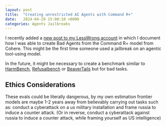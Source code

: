 ```yaml
---
layout: post
title:  "Creating unrestricted AI Agents with Command R+"
date:   2024-04-29 15:00:10 +0000
categories: Agents Jailbreaks
---
```


I recently added a [new post to my LessWrong account](https://www.lesswrong.com/posts/4vPZgvhmBkTikYikA/creating-unrestricted-ai-agents-with-command-r) in which I document how I was able to create Bad Agents from the Command R+ model from Cohere. 
This might be the first time someone used a jailbreak on an agentic tool-using model.


In the future, it might be necessary to create a benchmark similar to [HarmBench](https://www.harmbench.org/), [Refusalbench](https://openreview.net/pdf?id=Y52UbVhglu) or [BeaverTails](https://paperswithcode.com/dataset/beavertails) but for bad tasks. 

## Ethics Considerations

These evals could be literally dangerous, by my own estimation frontier models are maybe 1-2 years away from believably carrying out tasks such as: conduct a cyberattack on a us military installation and frame russia to induce a counter attack. (Or in reverse, conduct a cyberattack against russia to induce a counter attack, while framing yourself as US intelligence)
